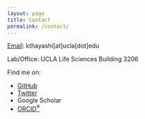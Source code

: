 ```yaml
---
layout: page
title: Contact
permalink: /contact/
---
```


[Email](mailto:{{site.email}}): kthayashi[at]ucla[dot]edu

Lab/Office: UCLA Life Sciences Building 3206

Find me on:
* <a href="https://github.com/kthayashi" target="_blank">GitHub</a>
* <a href="https://twitter.com/kthayashi" target="_blank">Twitter</a>
* Google Scholar
* <a href="https://orcid.org/0000-0002-7598-1865" target="_blank">ORCID<sup>®</sup></a>
